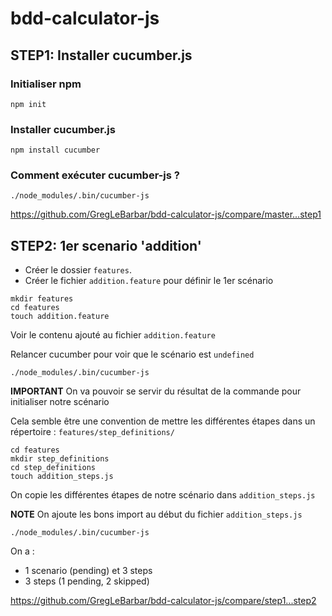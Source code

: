 # bdd-calculator-js

## STEP1: Installer cucumber.js

### Initialiser npm

```
npm init
```

### Installer cucumber.js

```
npm install cucumber
```

### Comment exécuter cucumber-js ?

```
./node_modules/.bin/cucumber-js
```

https://github.com/GregLeBarbar/bdd-calculator-js/compare/master...step1


## STEP2: 1er scenario 'addition'

- Créer le dossier ```features```. 
- Créer le fichier ```addition.feature``` pour définir le 1er scénario

```
mkdir features
cd features
touch addition.feature
```

Voir le contenu ajouté au fichier ```addition.feature```

Relancer cucumber pour voir que le scénario est ```undefined```

```
./node_modules/.bin/cucumber-js
```

**IMPORTANT** 
On va pouvoir se servir du résultat de la commande pour initialiser notre scénario


Cela semble être une convention de mettre les différentes étapes dans un répertoire :
```features/step_definitions/```

```
cd features
mkdir step_definitions
cd step_definitions
touch addition_steps.js
```

On copie les différentes étapes de notre scénario dans ```addition_steps.js```

**NOTE**
On ajoute les bons import au début du fichier ```addition_steps.js```

```
./node_modules/.bin/cucumber-js
```

On a :
- 1 scenario (pending) et 3 steps 
- 3 steps (1 pending, 2 skipped)


https://github.com/GregLeBarbar/bdd-calculator-js/compare/step1...step2
